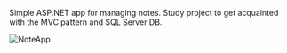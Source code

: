 Simple ASP.NET app for managing notes. Study project to get acquainted with the MVC pattern and SQL Server DB.

![NoteApp](https://i.imgur.com/Uc8k2IW.jpeg)
